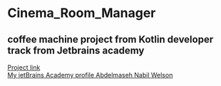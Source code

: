 # Cinema_Room_Manager 
## coffee machine project from Kotlin developer track from Jetbrains academy 
[Project link](https://hyperskill.org/projects/138)
<br>[My jetBrains Academy profile Abdelmaseh Nabil Welson](https://hyperskill.org/profile/245202926)
